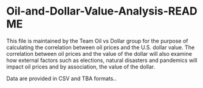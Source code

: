 # Oil-and-Dollar-Value-Analysis-READ ME
This file is maintained by the Team Oil vs Dollar group for the purpose of calculating the correlation between oil prices and the U.S. dollar value. The correlation between oil prices and the value of the dollar will also examine how external factors such as elections, natural disasters and pandemics will impact oil prices and by association, the value of the dollar.

Data are provided in CSV and TBA formats..
